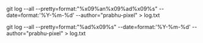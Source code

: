 git log --all --pretty=format:"%x09%an%x09%ad%x09%s" --date=format:'%Y-%m-%d' --author="prabhu-pixel" > log.txt

git log --all --pretty=format:"%ad%x09%s" --date=format:'%Y-%m-%d' --author="prabhu-pixel" > log.txt